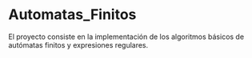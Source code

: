 # Automatas_Finitos
El  proyecto  consiste  en  la  implementación  de  los  algoritmos  básicos  de  autómatas  finitos  y  expresiones regulares.
